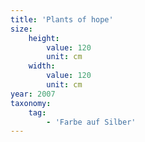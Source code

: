 ```yaml
---
title: 'Plants of hope'
size:
    height:
        value: 120
        unit: cm
    width:
        value: 120
        unit: cm
year: 2007
taxonomy:
    tag:
        - 'Farbe auf Silber'
---
```

